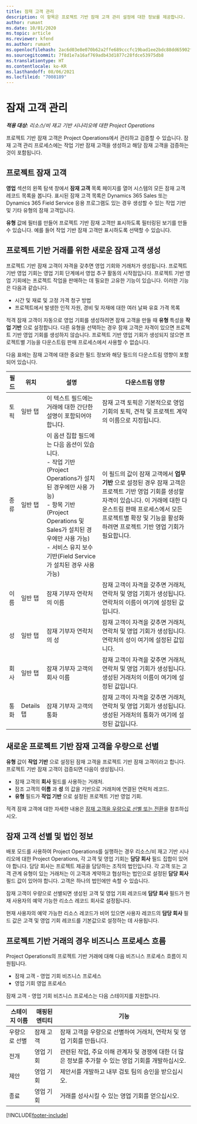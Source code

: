 ```yaml
---
title: 잠재 고객 관리
description: 이 항목은 프로젝트 기반 잠재 고객 관리 설정에 대한 정보를 제공합니다.
author: rumant
ms.date: 10/01/2020
ms.topic: article
ms.reviewer: kfend
ms.author: rumant
ms.openlocfilehash: 2ac6d03e8e070b62a2ffe689cccfc19bad1ee2bdc88dd65902f663b2d19ba655
ms.sourcegitcommit: 7f8d1e7a16af769adb43d1877c28fdce53975db8
ms.translationtype: HT
ms.contentlocale: ko-KR
ms.lasthandoff: 08/06/2021
ms.locfileid: "7008189"
---
```

# <a name="manage-leads"></a>잠재 고객 관리

_**적용 대상:** 리소스/비 재고 기반 시나리오에 대한 Project Operations_

프로젝트 기반 잠재 고객은 Project Operations에서 관리하고 검증할 수 있습니다. 잠재 고객 관리 프로세스에는 작업 기반 잠재 고객을 생성하고 해당 잠재 고객을 검증하는 것이 포함됩니다. 

## <a name="project-sales-leads"></a>프로젝트 잠재 고객

**영업** 섹션의 왼쪽 탐색 창에서 **잠재 고객** 목록 페이지를 열어 시스템의 모든 잠재 고객 레코드 목록을 봅니다. 표시된 잠재 고객 목록은 Dynamics 365 Sales 또는 Dynamics 365 Field Service 응용 프로그램도 있는 경우 생성할 수 있는 작업 기반 및 기타 유형의 잠재 고객입니다.

**유형** 값에 필터를 만들어 프로젝트 기반 잠재 고객만 표시하도록 필터링된 보기를 만들 수 있습니다. 예를 들어 작업 기반 잠재 고객만 표시하도록 선택할 수 있습니다.

## <a name="create-a-new-lead-for-a-project-based-deal"></a>프로젝트 기반 거래를 위한 새로운 잠재 고객 생성

프로젝트 기반 잠재 고객이 자격을 갖추면 영업 기회와 거래처가 생성됩니다. 프로젝트 기반 영업 기회는 영업 기회 단계에서 영업 추구 활동의 시작점입니다. 프로젝트 기반 영업 기회에는 프로젝트 작업을 판매하는 데 필요한 고유한 기능이 있습니다. 이러한 기능은 다음과 같습니다.

- 시간 및 재료 및 고정 가격 청구 방법
- 프로젝트에서 발생한 인적 자원, 경비 및 자재에 대한 여러 날짜 유효 가격 목록

적격 잠재 고객이 자동으로 영업 기회를 생성하려면 잠재 고객을 만들 때 **유형** 특성을 **작업 기반** 으로 설정합니다. 다른 유형을 선택하는 경우 잠재 고객은 자격이 있으면 프로젝트 기반 영업 기회를 생성하지 않습니다. 프로젝트 기반 영업 기회가 생성되지 않으면 프로젝트별 기능을 다운스트림 판매 프로세스에서 사용할 수 없습니다.

다음 표에는 잠재 고객에 대한 중요한 필드 정보와 해당 필드의 다운스트림 영향이 포함되어 있습니다.
 
| **필드** | **위치** | **설명** | **다운스트림 영향** |
| --- | --- | --- | --- |
| 토픽 | 일반 탭 | 이 텍스트 필드에는 거래에 대한 간단한 설명이 포함되어야 합니다. | 잠재 고객 토픽은 기본적으로 영업 기회의 토픽, 견적 및 프로젝트 계약의 이름으로 지정됩니다. |
| 종류 | 일반 탭 | 이 옵션 집합 필드에는 다음 옵션이 있습니다.</br>- 작업 기반(Project Operations가 설치된 경우에만 사용 가능)</br>- 항목 기반(Project Operations 및 Sales가 설치된 경우에만 사용 가능)</br>- 서비스 유지 보수 기반(Field Service가 설치된 경우 사용 가능) | 이 필드의 값이 잠재 고객에서 **업무 기반** 으로 설정된 경우 잠재 고객은 프로젝트 기반 영업 기회를 생성할 자격이 있습니다. 이 거래에 대한 다운스트림 판매 프로세스에서 모든 프로젝트별 확장 및 기능을 활성화하려면 프로젝트 기반 영업 기회가 필요합니다. |
| 이름 | 일반 탭 | 잠재 기부자 연락처의 이름 | 잠재 고객이 자격을 갖추면 거래처, 연락처 및 영업 기회가 생성됩니다. 연락처의 이름이 여기에 설정된 값입니다. |
| 성 | 일반 탭 | 잠재 기부자 연락처의 성 | 잠재 고객이 자격을 갖추면 거래처, 연락처 및 영업 기회가 생성됩니다. 연락처의 성이 여기에 설정된 값입니다. |
| 회사 | 일반 탭 | 잠재 기부자 고객의 회사 이름 | 잠재 고객이 자격을 갖추면 거래처, 연락처 및 영업 기회가 생성됩니다. 생성된 거래처의 이름이 여기에 설정된 값입니다. |
| 통화 | Details 탭 | 잠재 기부자 고객의 통화 | 잠재 고객이 자격을 갖추면 거래처, 연락처 및 영업 기회가 생성됩니다. 생성된 거래처의 통화가 여기에 설정된 값입니다. |

## <a name="qualify-a-new-project-based-lead"></a>새로운 프로젝트 기반 잠재 고객을 우량으로 선별

**유형** 값이 **작업 기반** 으로 설정된 잠재 고객을 프로젝트 기반 잠재 고객이라고 합니다. 프로젝트 기반 잠재 고객이 검증되면 다음이 생성됩니다.

- 잠재 고객의 **회사** 필드를 사용하는 거래처.
- 잠조 고객의 **이름** 과 **성** 의 값을 기반으로 거래처에 연결된 연락처 레코드.
- **유형** 필드가 **작업 기반** 으로 설정된 프로젝트 기반 영업 기회.

적격 잠재 고객에 대한 자세한 내용은 [잠재 고객을 우량으로 선별 또는 전환](/dynamics365/sales-enterprise/qualify-lead-convert-opportunity-sales)을 참조하십시오.

## <a name="lead-qualification-and-legal-entity-information"></a>잠재 고객 선별 및 법인 정보 

배포 모드를 사용하여 Project Operations를 실행하는 경우 리소스/비 재고 기반 시나리오에 대한 Project Operations, 각 고객 및 영업 기회는 **담당 회사** 필드 집합이 있어야 합니다. 담당 회사는 프로젝트 제공을 담당하는 조직의 법인입니다. 각 고객 또는 고객 관계 유형이 있는 거래처는 이 고객과 계약하고 협상하는 법인으로 설정된 **담당 회사** 필드 값이 있어야 합니다. 고객은 하나의 법인에만 속할 수 있습니다.

잠재 고객이 우량으로 선별되면 생성된 고객 및 영업 기회 레코드에 **담당 회사** 필드가 현재 사용자의 예약 가능한 리소스 레코드 회사로 설정됩니다.

현재 사용자의 예약 가능한 리소스 레코드가 비어 있으면 사용자 레코드의 **담당 회사** 필드 값은 고객 및 영업 기회 레코드를 기본값으로 설정하는 데 사용됩니다.

## <a name="business-process-flow-for-project-based-deals"></a>프로젝트 기반 거래의 경우 비즈니스 프로세스 흐름

Project Operations의 프로젝트 기반 거래에 대해 다음 비즈니스 프로세스 흐름이 지원됩니다.

- 잠재 고객 - 영업 기회 비즈니스 프로세스
- 영업 기회 영업 프로세스

잠재 고객 - 영업 기회 비즈니스 프로세스는 다음 스테이지를 지원합니다.

| 스테이지 이름 | 매핑된 엔티티 | 기능 |
| --- | --- | --- |
| 우량으로 선별 | 잠재 고객 | 잠재 고객을 우량으로 선별하여 거래처, 연락처 및 영업 기회를 만듭니다. |
| 전개 | 영업 기회 | 관련된 작업, 주요 이해 관계자 및 경쟁에 대한 더 많은 정보를 추가할 수 있는 영업 기회를 개발하십시오. |
| 제안 | 영업 기회 | 제안서를 개발하고 내부 검토 팀의 승인을 받으십시오. |
| 종료 | 영업 기회 | 거래를 성사시킬 수 있는 영업 기회를 얻으십시오. |


[!INCLUDE[footer-include](../includes/footer-banner.md)]